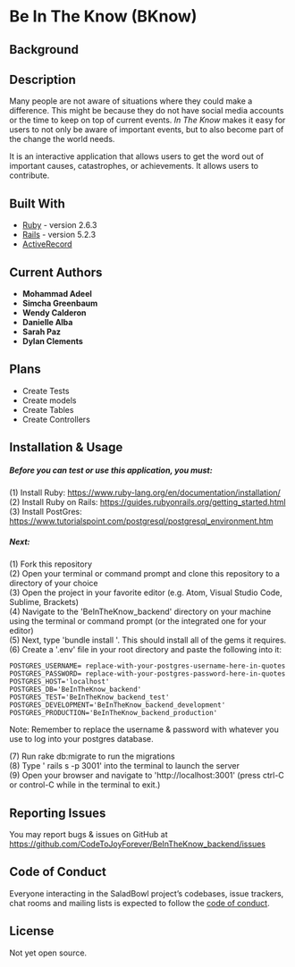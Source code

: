 # Be In The Know (BKnow)

## Background


## Description
Many people are not aware of situations where they could make a difference. This might be because they do not have social media accounts or the time to keep on top of current events. *In The Know* makes it easy for users to not only be aware of important events, but to also become part of the change the world needs.

It is an interactive application that allows users to get the word out of important causes, catastrophes, or achievements. It allows users to contribute.

## Built With

* [Ruby](https://www.ruby-lang.org/en/) - version 2.6.3
* [Rails](https://guides.rubyonrails.org/) - version 5.2.3
* [ActiveRecord](https://guides.rubyonrails.org/active_record_basics.html)


## Current Authors

* **Mohammad Adeel**
* **Simcha Greenbaum**
* **Wendy Calderon**
* **Danielle Alba**
* **Sarah Paz**
* **Dylan Clements**



## Plans

- Create Tests
- Create models
- Create Tables
- Create Controllers

## Installation & Usage

##### Before you can test or use this application, you must:

(1) Install Ruby: https://www.ruby-lang.org/en/documentation/installation/ <br />
(2) Install Ruby on Rails: https://guides.rubyonrails.org/getting_started.html <br />
(3) Install PostGres: https://www.tutorialspoint.com/postgresql/postgresql_environment.htm <br />

##### Next:

(1) Fork this repository <br />
(2) Open your terminal or command prompt and clone this repository to a directory of your choice <br />
(3) Open the project in your favorite editor (e.g. Atom, Visual Studio Code, Sublime, Brackets) <br />
(4) Navigate to the 'BeInTheKnow_backend' directory on your machine using the terminal or command prompt (or the integrated one for your editor) <br />
(5) Next, type 'bundle install '. This should install all of the gems it requires. <br />
(6) Create a '.env' file in your root directory and paste the following into it:

```
POSTGRES_USERNAME= replace-with-your-postgres-username-here-in-quotes
POSTGRES_PASSWORD= replace-with-your-postgres-password-here-in-quotes
POSTGRES_HOST='localhost'
POSTGRES_DB='BeInTheKnow_backend'
POSTGRES_TEST='BeInTheKnow_backend_test'
POSTGRES_DEVELOPMENT='BeInTheKnow_backend_development'
POSTGRES_PRODUCTION='BeInTheKnow_backend_production'
```

Note: Remember to replace the username & password with whatever you use to log into your postgres database.

(7) Run rake db:migrate to run the migrations <br />
(8) Type ' rails s -p 3001' into the terminal to launch the server <br />
(9) Open your browser and navigate to 'http://localhost:3001' (press ctrl-C or control-C while in the terminal to exit.)<br />

## Reporting Issues

You may report bugs & issues on GitHub at https://github.com/CodeToJoyForever/BeInTheKnow_backend/issues

## Code of Conduct

Everyone interacting in the SaladBowl project’s codebases, issue trackers, chat rooms and mailing lists is expected to follow the [code of conduct](https://github.com/CodeToJoyForever/BeInTheKnow_backend/blob/master/CODE_OF_CONDUCT.md).

## License
Not yet open source.
